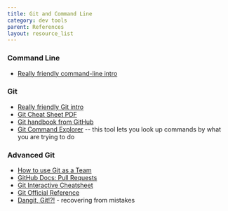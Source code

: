 ```yaml
---
title: Git and Command Line
category: dev tools
parent: References
layout: resource_list
---
```


### Command Line

- [Really friendly command-line intro](https://drive.google.com/file/d/1E4ALJrjclTYE4C6lwIV517-SOXiZ-Dqb/view?usp=sharing)

### Git

- [Really friendly Git intro](https://drive.google.com/open?id=125rubyTQpBwmpi6I_UzUWfT1aXeHmy5n)
- [Git Cheat Sheet PDF](https://education.github.com/git-cheat-sheet-education.pdf)
- [Git handbook from GitHub](https://guides.github.com/introduction/git-handbook/)
- [Git Command Explorer](https://gitexplorer.com/) -- this tool lets you look up commands by what you are trying to do

### Advanced Git

- [How to use Git as a Team](https://slides.com/amy_nc/git-collaboration)
- [GitHub Docs: Pull Requests](https://docs.github.com/en/pull-requests)
- [Git Interactive Cheatsheet](http://ndpsoftware.com/git-cheatsheet.html#loc=index)
- [Git Official Reference](https://git-scm.com/docs)
- [Dangit, Git!?!](https://dangitgit.com/en) - recovering from mistakes
